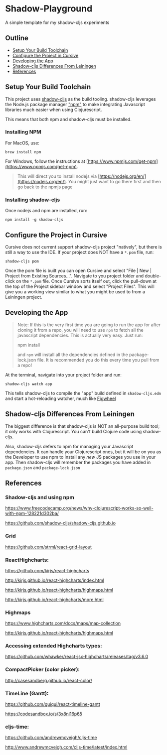 # Shadow-Playground

A simple template for my shadow-cljs experiments


## Outline

* [Setup Your Build Toolchain](#setup-your-build-toolchain)
* [Configure the Project in Cursive](#configure-the-project-in-cursive)
* [Developing the App](#developing-the-app)
* [Shadow-cljs Differences From Leiningen](#shadow-cljs-differences-from-leiningen)
* [References](#references)


## Setup Your Build Toolchain

This project uses [shadow-cljs](http://shadow-cljs.org/) as the build tooling. shadow-cljs leverages the Node.js
package manager ["npm"](https://www.npmjs.com/) to make integrating Javascript libraries much easier when using Clojurescript.

This means that both npm and shadow-cljs must be installed.

### Installing NPM

For MacOS, use:

    brew install npm

For Windows, follow the instructions at [https://www.npmjs.com/get-npm](https://www.npmjs.com/get-npm).

> This will direct you to install nodejs via [https://nodejs.org/en/](https://nodejs.org/en/). You might just want to go there first
> and then go back to the npmjs page


### Installing shadow-cljs

Once nodejs and npm are installed, run:

    npm install -g shadow-cljs


## Configure the Project in Cursive

Cursive does not current support shadow-cljs project "natively", but there is still a way to use the IDE. If your
project does NOT have a `*.pom` file, run:

    shadow-cljs pom

Once the pom file is built you can open Cursive and select "File | New | Project from Existing Sources...". Navigate to
you project folder and double-click on the `*.pom` file. Once Cursive sorts itself out, click the pull-down at the
top of the Project sidebar window and select "Project Files". This will give you a working view similar to what you
might be used to from a Leiningen project.



## Developing the App

> Note: If this is the very first time you are going to run the app for after cloning it from a repo, you will need to use `npm` to fetch
> all the javascript dependencies. This is actually very easy. Just run:
>
>   npm install
>
> and `npm` will install all the dependencies defined in the package-lock.json file. It is recommended you do this every time you pull from a repo!

At the terminal, navigate into your project folder and run:

    shadow-cljs watch app

This tells shadow-cljs to compile the "app" build defined in `shadow-cljs.edn` and start a hot-reloading watcher, much like [Figwheel](https://figwheel.org/)


## Shadow-cljs Differences From Leiningen

The biggest difference is that shadow-cljs is NOT an all-purpose build tool; it only works with Clojurescript. You can't build Clojure code using shadow-cljs.

Also, shadow-cljs defers to npm for managing your Javascript dependencies. It can handle your Clojurescript ones, but it will be on you as the Developer
to use npm to install any *new* JS packages you use in your app. Then shadow-cljs will remember the packages you have added in `package.json` and `package-lock.json`

## References

### Shadow-cljs and using npm
https://www.freecodecamp.org/news/why-clojurescript-works-so-well-with-npm-128221d302ba/

https://github.com/shadow-cljs/shadow-cljs.github.io

### Grid
https://github.com/strml/react-grid-layout

### ReactHighcharts:
https://github.com/kirjs/react-highcharts

http://kirjs.github.io/react-highcharts/index.html

http://kirjs.github.io/react-highcharts/highmaps.html

http://kirjs.github.io/react-highcharts/more.html

### Highmaps
https://www.highcharts.com/docs/maps/map-collection

http://kirjs.github.io/react-highcharts/highmaps.html

### Accessing extended Highcharts types:
https://github.com/whawker/react-jsx-highcharts/releases/tag/v3.6.0

### CompactPicker (color picker):
http://casesandberg.github.io/react-color/

### TimeLine (Gantt):
https://github.com/guiqui/react-timeline-gantt

https://codesandbox.io/s/3x8nl16p65

### cljs-time:
https://github.com/andrewmcveigh/cljs-time

http://www.andrewmcveigh.com/cljs-time/latest/index.html

